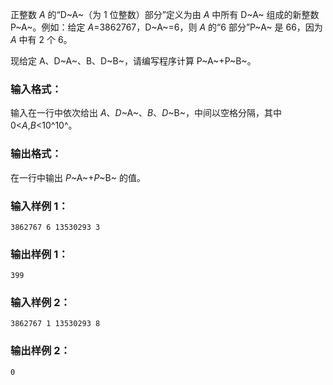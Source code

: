 正整数 *A* 的“D~A~（为 1 位整数）部分”定义为由 *A* 中所有 D~A~ 组成的新整数 P~A~。例如：给定 *A*=3862767，D~A~=6，则 *A* 的“6 部分”P~A~ 是 66，因为 *A* 中有 2 个 6。

现给定 A、D~A~、B、D~B~，请编写程序计算 P~A~+P~B~。

### 输入格式：

输入在一行中依次给出 *A*、*D*~A~、*B*、*D*~B~，中间以空格分隔，其中 0<*A*,*B*<10^10^。

### 输出格式：

在一行中输出 *P*~A~+*P*~B~ 的值。

### 输入样例 1：

```in
3862767 6 13530293 3
```

### 输出样例 1：

```out
399
```

### 输入样例 2：

```in
3862767 1 13530293 8
```

### 输出样例 2：

```out
0
```
